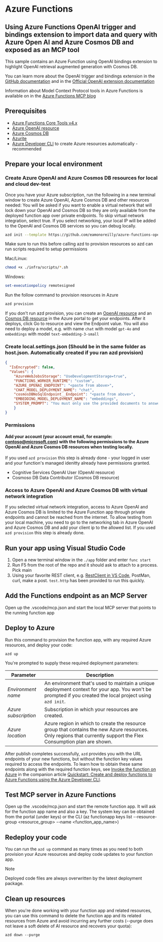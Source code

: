 <!--
---
name: Go Azure Functions using OpenAI extension for OpenAI retrieval augmented generation with Cosmos DB and exposed as an MCP tool
description: This repository contains a Go Azure Function using OpenAI trigger and bindings extension to highlight OpenAI retrieval augmented generation with Azure Cosmos DB. The sample exposes the imported data as an MCP tool for agents to use.
page_type: sample
products:
- azure-functions
- azure
- entra-id
urlFragment: azure-functions-openai-cosmosdb-mcp-dotnet
languages:
- dotnet
- bicep
- azdeveloper
---
-->

# Azure Functions
## Using Azure Functions OpenAI trigger and bindings extension to import data and query with Azure Open AI and Azure Cosmos DB and exposed as an MCP tool

This sample contains an Azure Function using OpenAI bindings extension to highlight OpenAI retrieval augmented generation with Cosmos DB.

You can learn more about the OpenAI trigger and bindings extension in the [GitHub documentation](https://github.com/Azure/azure-functions-openai-extension) and in the [Official OpenAI extension documentation](https://learn.microsoft.com/en-us/azure/azure-functions/functions-bindings-openai)

Information about Model Context Protocol tools in Azure Functions is available on in the [Azure Functions MCP blog](https://techcommunity.microsoft.com/blog/appsonazureblog/build-ai-agent-tools-using-remote-mcp-with-azure-functions/4401059)


## Prerequisites

* [Azure Functions Core Tools v4.x](https://learn.microsoft.com/azure/azure-functions/functions-run-local?tabs=v4%2Cwindows%2Cnode%2Cportal%2Cbash)
* [Azure OpenAI resource](https://learn.microsoft.com/azure/openai/overview)
* [Azure Cosmos DB](https://learn.microsoft.com/en-us/azure/cosmos-db/)
* [Azurite](https://github.com/Azure/Azurite)
* [Azure Developer CLI](https://learn.microsoft.com/en-us/azure/developer/azure-developer-cli/install-azd) to create Azure resources automatically - recommended

## Prepare your local environment

### Create Azure OpenAI and Azure Cosmos DB resources for local and cloud dev-test

Once you have your Azure subscription, run the following in a new terminal window to create Azure OpenAI, Azure Cosmos DB and other resources needed: You will be asked if you want to enable a virtual network that will lock down your OpenAI and Cosmos DB so they are only available from the deployed function app over private endpoints. To skip virtual network integration, select true. If you select networking, your local IP will be added to the OpenAI and Cosmos DB services so you can debug locally.
```bash
azd init --template https://github.com/eamonoreilly/azure-functions-openai-cosmosdb-mcp-go
```
Make sure to run this before calling azd to provision resources so azd can run scripts required to setup permissions

Mac/Linux:
```bash
chmod +x ./infra/scripts/*.sh 
```
Windows:
```Powershell
set-executionpolicy remotesigned
```
Run the follow command to provision resoruces in Azure
```bash
azd provision
```

If you don't run azd provision, you can create an [OpenAI resource](https://portal.azure.com/#create/Microsoft.CognitiveServicesOpenAI) and an [Cosmos DB resource](https://portal.azure.com/#create/Microsoft.DocumentDB) in the Azure portal to get your endpoints. After it deploys, click Go to resource and view the Endpoint value.  You will also need to deploy a model, e.g. with name `chat` with model `gpt-4o` and `embeddings` with model `text-embedding-3-small`

### Create local.settings.json (Should be in the same folder as host.json. Automatically created if you ran azd provision)
```json
{
  "IsEncrypted": false,
  "Values": {
    "AzureWebJobsStorage": "UseDevelopmentStorage=true",
    "FUNCTIONS_WORKER_RUNTIME": "custom",
    "AZURE_OPENAI_ENDPOINT": "<paste from above>",
    "CHAT_MODEL_DEPLOYMENT_NAME": "chat",
    "cosmosDBNoSqlEndpoint__Endpoint": "<paste from above>",
    "EMBEDDING_MODEL_DEPLOYMENT_NAME": "embeddings",
    "SYSTEM_PROMPT": "You must only use the provided documents to answer the question"
    }
}
```

### Permissions
#### Add your account (your account email, for example: contoso@microsoft.com) with the following permissions to the Azure OpenAI and Azure Cosmos DB resources when testing locally.
If you used `azd provision` this step is already done - your logged in user and your function's managed idenitty already have permissions granted. 
* Cognitive Services OpenAI User (OpenAI resource)
* Cosmoso DB Data Contributor (Cosmos DB resource)
 

### Access to Azure OpenAI and Azure Cosmos DB with virtual network integration
If you selected virtual network integration, access to Azure OpenAI and Azure Cosmos DB is limited to the Azure Function app through private endpoints and cannot be reached from the internet. To allow testing from your local machine, you need to go to the networking tab in Azure OpenAI and Azure Cosmos DB and add your client ip to the allowed list. If you used `azd provision` this step is already done.

## Run your app using Visual Studio Code

1) Open a new terminal window in the `./app` folder and enter `func start`
2) Run F5 from the root of the repo and it should ask to attach to a process. Pick main
3) Using your favorite REST client, e.g. [RestClient in VS Code](https://marketplace.visualstudio.com/items?itemName=humao.rest-client), PostMan, curl, make a post.  `test.http` has been provided to run this quickly.   

## Add the Functions endpoint as an MCP Server
Open up the .vscode/mcp.json and start the local MCP server that points to the running function app

## Deploy to Azure

Run this command to provision the function app, with any required Azure resources, and deploy your code:

```shell
azd up
```

You're prompted to supply these required deployment parameters:

| Parameter | Description |
| ---- | ---- |
| _Environment name_ | An environment that's used to maintain a unique deployment context for your app. You won't be prompted if you created the local project using `azd init`.|
| _Azure subscription_ | Subscription in which your resources are created.|
| _Azure location_ | Azure region in which to create the resource group that contains the new Azure resources. Only regions that currently support the Flex Consumption plan are shown.|

After publish completes successfully, `azd` provides you with the URL endpoints of your new functions, but without the function key values required to access the endpoints. To learn how to obtain these same endpoints along with the required function keys, see [Invoke the function on Azure](https://learn.microsoft.com/en-us/azure/azure-functions/create-first-function-azure-developer-cli?pivots=programming-language-csharp#invoke-the-function-on-azure) in the companion article [Quickstart: Create and deploy functions to Azure Functions using the Azure Developer CLI](https://learn.microsoft.com/en-us/azure/azure-functions/create-first-function-azure-developer-cli?pivots=programming-language-csharp).

## Test MCP server in Azure Functions
Open up the .vscode/mcp.json and start the remote function app. It will ask for the function app name and also a key.
The system key can be obtained from the portal (under keys) or the CLI (az functionapp keys list --resource-group <resource_group> --name <function_app_name>)

## Redeploy your code

You can run the `azd up` command as many times as you need to both provision your Azure resources and deploy code updates to your function app.

>[!NOTE]
>Deployed code files are always overwritten by the latest deployment package.

## Clean up resources

When you're done working with your function app and related resources, you can use this command to delete the function app and its related resources from Azure and avoid incurring any further costs (--purge does not leave a soft delete of AI resource and recovers your quota):

```shell
azd down --purge
```
